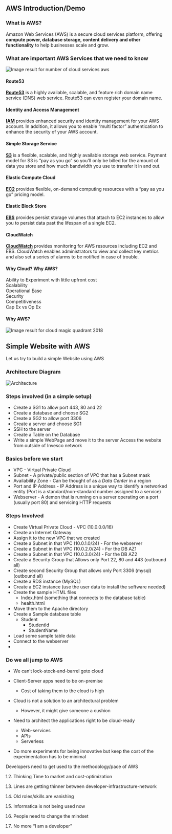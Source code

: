 ## AWS Introduction/Demo

### What is AWS?

Amazon Web Services (AWS) is a secure cloud services platform, offering **compute power, database storage, content delivery and other functionality** to help businesses scale and grow.


### What are important AWS Services that we need to know 

![Image result for number of cloud services aws](http://www.cyberphoton.com/wp-content/uploads/2016/02/aws-cloud-computing.jpg)

#### Route53

[**Route53**](http://aws.amazon.com/route53)  is a highly available, scalable, and feature rich domain name service (DNS) web service. Route53 can even register your domain name.

#### Identity and Access Management

[**IAM**](http://aws.amazon.com/iam/)  provides enhanced security and identity management for your AWS account. In addition, it allows you to enable “multi factor” authentication to enhance the security of your AWS account.

#### Simple Storage Service

[**S3**](http://aws.amazon.com/s3/)  is a flexible, scalable, and highly available storage web service. Payment model for S3 is “pay as you go” so you’ll only be billed for the amount of data you store and how much bandwidth you use to transfer it in and out.

#### Elastic Compute Cloud

[**EC2**](http://aws.amazon.com/ec2/)   provides flexible, on-demand computing resources with a “pay as you go” pricing model. 

#### Elastic Block Store

[**EBS**](http://aws.amazon.com/ebs/)  provides persist storage volumes that attach to EC2 instances to allow you to persist data past the lifespan of a single EC2. 

#### CloudWatch

[**CloudWatch**](http://aws.amazon.com/cloudwatch/)  provides monitoring for AWS resources including EC2 and EBS. CloudWatch enables administrators to view and collect key metrics and also set a series of alarms to be notified in case of trouble.

#### Why Cloud? Why AWS? 
Ability to Experiment with little upfront cost<br>
Scalability<br>
Operational Ease<br>
Security<br>
Competitiveness<br>
Cap Ex vs Op Ex<br>

#### Why AWS?
![Image result for cloud magic quadrant 2018](https://regmedia.co.uk/2018/05/29/gartner_iaas_mq_2018_supplied.jpg)

## Simple Website with AWS
Let us try to build a simple Website using AWS

### Architecture Diagram
![Architecture](https://s3.ap-south-1.amazonaws.com/nkamatam/WebServer.jpg)

### Steps involved (in a simple setup)
* Create a SG1 to allow port 443, 80 and 22
* Create a database and choose SG2
* Create a SG2 to allow port 3306
* Create a server and choose SG1
* SSH to the server
* Create a Table on the Database
* Write a simple WebPage and move it to the server
Access the website from outside of Invesco network



### Basics before we start
* VPC - Virtual Private Cloud
* Subnet - A private/public section of VPC that has a Subnet mask
*  Availability Zone - Can be thought of as  a _Data Center_ in a region
* Port and IP Address -  IP Address is a unique way to identify a networked entity (Port is a standard/non-standard number assigned to a service)
* Webserver - A demon that is running on a server operating on a port (usually port 80) and servicing HTTP requests 

### Steps Involved 
* Create Virtual Private Cloud - VPC (10.0.0.0/16)
* Create an Internet Gateway
* Assign it to the new VPC that we created
* Create a Subnet in that VPC (10.0.1.0/24) - For the webserver
* Create a Subnet in that VPC (10.0.2.0/24) - For the DB AZ1
* Create a Subnet in that VPC (10.0.3.0/24) - For the DB AZ2
* Create a Security Group that Allows only Port 22, 80 and 443 (outbound all)
* Create second Security Group that allows only Port 3306 (mysql) (outbound all)
* Create a RDS instance (MySQL)
* Create a EC2 instance  (use the user data to install the software needed)
* Create the sample HTML files 
	* Index.html (something that connects to the database table)
	* health.html
* Move them to the Apache directory
* Create a Sample database table
	* Student 
		* StudentId
		* StudentName
* Load some sample table data
*  Connect to the webserver
* 
### Do we all jump to AWS
* We can’t lock-stock-and-barrel goto cloud
    
* Client-Server apps need to be on-premise
	* Cost of taking them to the cloud is high
 * Cloud is not a solution to an architectural problem
	 * However, it might give someone a cushion
 * Need to architect the applications right to be cloud-ready
    
	* Web-services
	* APIs
	* Serverless
* Do more experiments for being innovative but keep the cost of the experimentation has to be minimal
    
Developers need to get used to the methodology/pace of AWS
    

12.  Thinking Time to market and cost-optimization
    
13.  Lines are getting thinner between developer-infrastructure-network
    
14.  Old roles/skills are vanishing
    

15.  Informatica is not being used now
    

16.  People need to change the mindset
    

17.  No more “I am a developer”



<!--stackedit_data:
eyJoaXN0b3J5IjpbLTEyNzAwNDcyMiwxNjUzMDU0OTMzLC0xMD
cyMjI5NDksMTYwMjQ5MTA0NywtMzQ0NTc5NjQ5LC01NzQxOTEx
NjEsLTIxMDMyOTgxNzMsLTI5MzQyMDIzOSw3OTk0MTkwMTgsMj
Q3MDQzMTM0LDE5OTA5NTQzOTksLTEwNTcyNTAwNCwtMTMxNjUw
MTM4XX0=
-->